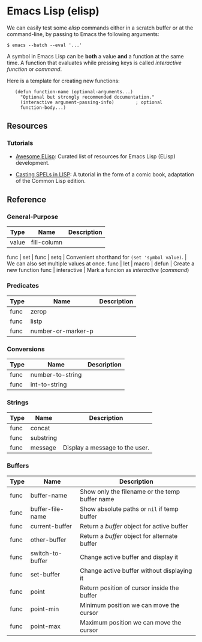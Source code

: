 Emacs Lisp (elisp)
==================

We can easily test some *elisp* commands either in a scratch buffer or at the
command-line, by passing to Emacs the following arguments:

    $ emacs --batch --eval '...'

A symbol in Emacs Lisp can be **both** a value **and** a function at the same
time.  A function that evaluates while pressing keys is called
*interactive function* or *command*.

Here is a template for creating new functions:

```elisp
   (defun function-name (optional-arguments...)
	 "Optional but strongly recommended documentation."
	 (interactive argument-passing-info)		; optional
	 function-body...)
```


Resources
---------

### Tutorials ###

 - [Awesome ELisp](https://github.com/p3r7/awesome-elisp):
   Curated list of resources for Emacs Lisp (ELisp) development.

 - [Casting SPELs in LISP](http://www.lisperati.com/casting-spels-emacs/html/casting-spels-emacs-1.html):
   A tutorial in the form of a comic book, adaptation of the Common Lisp edition.


Reference
---------

### General-Purpose

 Type	|         Name		| Description
--------|-----------------------|---------------------------------------------
 value	| fill-column		|

 func	| set			|
 func	| setq			| Convenient shorthand for `(set 'symbol value)`.
				| We can also set multiple values at once.
 func	| let			|
 macro	| defun			| Create a new function
 func	| interactive		| Mark a funcion as *interactive* (*command*)

### Predicates

 Type	|         Name		| Description
--------|-----------------------|---------------------------------------------
 func	| zerop			|
 func	| listp			|
 func	| number-or-marker-p	|

### Conversions

 Type	|         Name		| Description
--------|-----------------------|---------------------------------------------
 func	| number-to-string	|
 func	| int-to-string		|

### Strings

 Type	|         Name		| Description
--------|-----------------------|---------------------------------------------
 func	| concat		|
 func	| substring		|
 func	| message		| Display a message to the user.

### Buffers

 Type	|         Name		| Description
--------|-----------------------|---------------------------------------------
 func	| buffer-name		| Show only the filename or the temp buffer name
 func	| buffer-file-name	| Show absolute paths or `nil` if temp buffer
 func	| current-buffer	| Return a *buffer* object for active buffer
 func	| other-buffer		| Return a *buffer* object for alternate buffer
 func	| switch-to-buffer	| Change active buffer and display it
 func	| set-buffer		| Change active buffer without displaying it
 func	| point			| Return position of cursor inside the buffer
 func	| point-min		| Minimum position we can move the cursor
 func	| point-max		| Maximum position we can move the cursor

